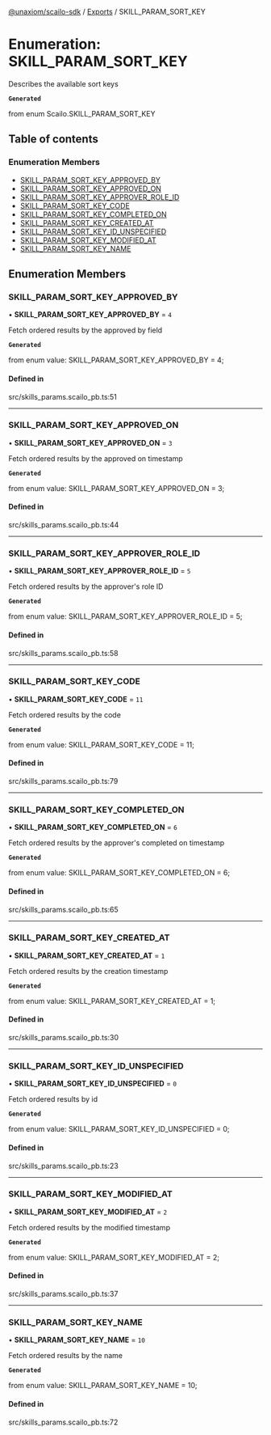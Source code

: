 [@unaxiom/scailo-sdk](../README.md) / [Exports](../modules.md) / SKILL\_PARAM\_SORT\_KEY

# Enumeration: SKILL\_PARAM\_SORT\_KEY

Describes the available sort keys

**`Generated`**

from enum Scailo.SKILL_PARAM_SORT_KEY

## Table of contents

### Enumeration Members

- [SKILL\_PARAM\_SORT\_KEY\_APPROVED\_BY](SKILL_PARAM_SORT_KEY.md#skill_param_sort_key_approved_by)
- [SKILL\_PARAM\_SORT\_KEY\_APPROVED\_ON](SKILL_PARAM_SORT_KEY.md#skill_param_sort_key_approved_on)
- [SKILL\_PARAM\_SORT\_KEY\_APPROVER\_ROLE\_ID](SKILL_PARAM_SORT_KEY.md#skill_param_sort_key_approver_role_id)
- [SKILL\_PARAM\_SORT\_KEY\_CODE](SKILL_PARAM_SORT_KEY.md#skill_param_sort_key_code)
- [SKILL\_PARAM\_SORT\_KEY\_COMPLETED\_ON](SKILL_PARAM_SORT_KEY.md#skill_param_sort_key_completed_on)
- [SKILL\_PARAM\_SORT\_KEY\_CREATED\_AT](SKILL_PARAM_SORT_KEY.md#skill_param_sort_key_created_at)
- [SKILL\_PARAM\_SORT\_KEY\_ID\_UNSPECIFIED](SKILL_PARAM_SORT_KEY.md#skill_param_sort_key_id_unspecified)
- [SKILL\_PARAM\_SORT\_KEY\_MODIFIED\_AT](SKILL_PARAM_SORT_KEY.md#skill_param_sort_key_modified_at)
- [SKILL\_PARAM\_SORT\_KEY\_NAME](SKILL_PARAM_SORT_KEY.md#skill_param_sort_key_name)

## Enumeration Members

### SKILL\_PARAM\_SORT\_KEY\_APPROVED\_BY

• **SKILL\_PARAM\_SORT\_KEY\_APPROVED\_BY** = ``4``

Fetch ordered results by the approved by field

**`Generated`**

from enum value: SKILL_PARAM_SORT_KEY_APPROVED_BY = 4;

#### Defined in

src/skills_params.scailo_pb.ts:51

___

### SKILL\_PARAM\_SORT\_KEY\_APPROVED\_ON

• **SKILL\_PARAM\_SORT\_KEY\_APPROVED\_ON** = ``3``

Fetch ordered results by the approved on timestamp

**`Generated`**

from enum value: SKILL_PARAM_SORT_KEY_APPROVED_ON = 3;

#### Defined in

src/skills_params.scailo_pb.ts:44

___

### SKILL\_PARAM\_SORT\_KEY\_APPROVER\_ROLE\_ID

• **SKILL\_PARAM\_SORT\_KEY\_APPROVER\_ROLE\_ID** = ``5``

Fetch ordered results by the approver's role ID

**`Generated`**

from enum value: SKILL_PARAM_SORT_KEY_APPROVER_ROLE_ID = 5;

#### Defined in

src/skills_params.scailo_pb.ts:58

___

### SKILL\_PARAM\_SORT\_KEY\_CODE

• **SKILL\_PARAM\_SORT\_KEY\_CODE** = ``11``

Fetch ordered results by the code

**`Generated`**

from enum value: SKILL_PARAM_SORT_KEY_CODE = 11;

#### Defined in

src/skills_params.scailo_pb.ts:79

___

### SKILL\_PARAM\_SORT\_KEY\_COMPLETED\_ON

• **SKILL\_PARAM\_SORT\_KEY\_COMPLETED\_ON** = ``6``

Fetch ordered results by the approver's completed on timestamp

**`Generated`**

from enum value: SKILL_PARAM_SORT_KEY_COMPLETED_ON = 6;

#### Defined in

src/skills_params.scailo_pb.ts:65

___

### SKILL\_PARAM\_SORT\_KEY\_CREATED\_AT

• **SKILL\_PARAM\_SORT\_KEY\_CREATED\_AT** = ``1``

Fetch ordered results by the creation timestamp

**`Generated`**

from enum value: SKILL_PARAM_SORT_KEY_CREATED_AT = 1;

#### Defined in

src/skills_params.scailo_pb.ts:30

___

### SKILL\_PARAM\_SORT\_KEY\_ID\_UNSPECIFIED

• **SKILL\_PARAM\_SORT\_KEY\_ID\_UNSPECIFIED** = ``0``

Fetch ordered results by id

**`Generated`**

from enum value: SKILL_PARAM_SORT_KEY_ID_UNSPECIFIED = 0;

#### Defined in

src/skills_params.scailo_pb.ts:23

___

### SKILL\_PARAM\_SORT\_KEY\_MODIFIED\_AT

• **SKILL\_PARAM\_SORT\_KEY\_MODIFIED\_AT** = ``2``

Fetch ordered results by the modified timestamp

**`Generated`**

from enum value: SKILL_PARAM_SORT_KEY_MODIFIED_AT = 2;

#### Defined in

src/skills_params.scailo_pb.ts:37

___

### SKILL\_PARAM\_SORT\_KEY\_NAME

• **SKILL\_PARAM\_SORT\_KEY\_NAME** = ``10``

Fetch ordered results by the name

**`Generated`**

from enum value: SKILL_PARAM_SORT_KEY_NAME = 10;

#### Defined in

src/skills_params.scailo_pb.ts:72
